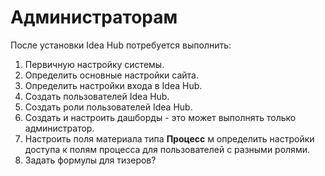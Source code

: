 # Администраторам

После установки Idea Hub потребуется выполнить:

1. Первичную настройку системы. 
1. Определить основные настройки сайта.
1. Определить настройки входа в Idea Hub.
1. Создать пользователей Idea Hub.
1. Создать роли пользователей Idea Hub.
1. Создать и настроить дашборды - это может выполнять только администратор.
1. Настроить поля материала типа **Процесс** м определить настройки доступа к полям процесса для пользователей с разными ролями.
1. Задать формулы для тизеров?
 
